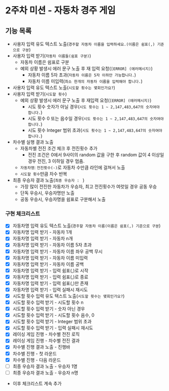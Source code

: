 # 2주차 미션 - 자동차 경주 게임

## 기능 목록

- 사용자 입력 유도 텍스트 노출(`경주할 자동차 이름을 입력하세요.(이름은 쉼표(,) 기준으로 구분`)
- 사용자 입력 받기(`자동차 이름들(쉼표 구분)`)
    - 자동차 이름은 쉼표로 구분
    - 예외 상황 발생시 에러 문구 노출 후 재 입력 요청(`[ERROR] (에러메시지)`)
        - 자동차 이름 5자 초과(`자동차 이름은 5자 이하만 가능합니다.`)
        - 자동차 이름 미입력(`최소 한개의 자동차 이름을 입력해야 합니다.`)
- 사용자 입력 유도 텍스트 노출(`시도할 횟수는 몇회인가요?`)
- 사용자 입력 받기(`시도할 횟수`)
    - 예외 상황 발생시 에러 문구 노출 후 재입력 요청(`[ERROR] (에러메시지)`)
        - 시도 횟수 숫자가 아닐 경우(`시도 횟수는 1 ~ 2,147,483,647의 숫자여야 합니다.`)
        - 시도 횟수 0 또는 음수일 경우(`시도 횟수는 1 ~ 2,147,483,647의 숫자여야 합니다.`)
        - 시도 횟수 Integer 범위 초과(`시도 횟수는 1 ~ 2,147,483,647의 숫자여야 합니다.`)
- 차수별 실행 결과 노출
    - 자동차별 전진 조건 체크 후 전진횟수 추가
        - 전진 조건은 0에서 9사이의 random 값을 구한 후 random 값이 4 이상일 경우 전진, 3 이하일 경우 멈춤.
    - `자동차명`: `전진횟수(-)`로 자동차 수만큼 라인에 걸쳐서 노출
    - `시도할 횟수`만큼 차수 반복
- 최종 우승자 결과 노출(`최종 우승자 : ` )
    - 가장 많이 전진한 자동차가 우승자, 최고 전진횟수가 여럿일 경우 공동 우승
    - 단독 우승시, 우승자명만 노출
    - 공동 우승시, 우승자명을 쉼표로 구분해서 노출

### 구현 체크리스트

- [X] 자동차명 입력 유도 텍스트 노출(`경주할 자동차 이름(이름은 쉼표(,) 기준으로 구분`)
- [X] 자동차명 입력 받기 - 자동차 1개
- [X] 자동차명 입력 받기 - 자동차 n개
- [X] 자동차명 입력 받기 - 자동차 이름 5자 초과
- [X] 자동차명 입력 받기 - 자동차 이름 좌우 공백 무시
- [X] 자동차명 입력 받기 - 자동차 이름 미입력
- [X] 자동차명 입력 받기 - 자동차 이름 공백
- [X] 자동차명 입력 받기 - 입력 쉼표(,)로 시작
- [X] 자동차명 입력 받기 - 입력 쉼표(,)로 종료
- [X] 자동차명 입력 받기 - 입력 쉼표(,)만 존재
- [X] 자동차명 입력 받기 - 입력 실패시 재시도
- [X] 시도할 횟수 입력 유도 텍스트 노출(`시도할 횟수는 몇회인가요?`)
- [X] 시도할 횟수 입력 받기 - 시도할 횟수 n
- [X] 시도할 횟수 입력 받기 - 숫자 아닌 경우
- [X] 시도할 횟수 입력 받기 - 시도할 횟수 음수, 0
- [X] 시도할 횟수 입력 받기 - Integer 범위 초과
- [X] 시도할 횟수 입력 받기 - 입력 실패시 재시도
- [X] 레이싱 게임 진행 - 차수별 전진 로직
- [X] 레이싱 게임 진행 - 차수별 전진 결과
- [X] 차수별 진행 결과 노출 - 진행바
- [X] 차수별 진행 - 첫 라운드
- [X] 차수별 진행 - 다음 라운드
- [ ] 최종 우승자 결과 노출 - 우승자 1명
- [ ] 최종 우승자 결과 노출 - 우승자 n명
- 이후 체크리스트 계속 추가
